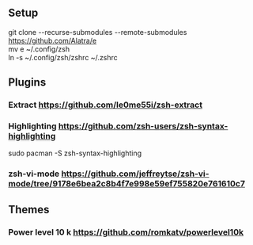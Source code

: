 ## Setup

git clone --recurse-submodules --remote-submodules https://github.com/Alatra/e </br>
mv e ~/.config/zsh </br>
ln -s ~/.config/zsh/zshrc ~/.zshrc </br>

## Plugins
### Extract https://github.com/le0me55i/zsh-extract

### Highlighting https://github.com/zsh-users/zsh-syntax-highlighting
sudo pacman -S zsh-syntax-highlighting

### zsh-vi-mode https://github.com/jeffreytse/zsh-vi-mode/tree/9178e6bea2c8b4f7e998e59ef755820e761610c7

## Themes
### Power level 10 k https://github.com/romkatv/powerlevel10k
